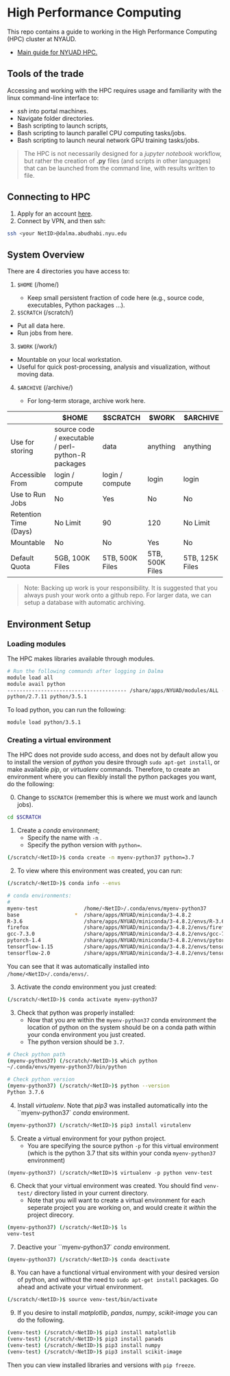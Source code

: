 # High Performance Computing
This repo contains a guide to working in the High Performance Computing (HPC) cluster at NYAUD.

- [Main guide for NYUAD HPC.](https://wikis.nyu.edu/display/ADRC/Overview)

## Tools of the trade

Accessing and working with the HPC requires usage and familiarity with the linux command-line interface to: 

- _ssh_ into portal machines.
- Navigate folder directories.
- Bash scripting to launch scripts, 
- Bash scripting to launch parallel CPU computing tasks/jobs.
- Bash scripting to launch neural network GPU training tasks/jobs.

> The HPC is not necessarily designed for a _jupyter notebook_ workflow, but rather the creation of __.py__ files (and scripts in other languages) that can be launched from the command line, with results written to file.



## Connecting to HPC

1. Apply for an account [here](https://wikis.nyu.edu/display/ADRC/Accounts).
2. Connect by VPN, and then ssh:

```bash
ssh <your NetID>@dalma.abudhabi.nyu.edu
```



## System Overview

There are 4 directories you have access to: 

1. `$HOME` (/home/<NetID>)
   - Keep small persistent fraction of code here (e.g., source code, executables, Python packages ...).
2.  `$SCRATCH` (/scratch/<NetID>)
   - Put all data here.
   - Run jobs from here.
3.  `$WORK` (/work/<NetID>)
   - Mountable on your local workstation. 
   - Useful for quick post-processing, analysis and visualization, without moving data.
4. `$ARCHIVE` (/archive/<NetID>)
   - For long-term storage, archive work here.

|                       | $HOME                                             | $SCRATCH        | $WORK           | $ARCHIVE        |
| --------------------- | ------------------------------------------------- | --------------- | --------------- | --------------- |
| Use for storing       | source code / executable / perl-python-R packages | data            | anything        | anything        |
| Accessible From       | login / compute                                   | login / compute | login           | login           |
| Use to Run Jobs       | No                                                | Yes             | No              | No              |
| Retention Time (Days) | No Limit                                          | 90              | 120             | No Limit        |
| Mountable             | No                                                | No              | Yes             | No              |
| Default Quota         | 5GB, 100K Files                                   | 5TB, 500K Files | 5TB, 500K Files | 5TB, 125K Files |

> Note: Backing up work is your responsibility. It is suggested that you always push your work onto a github repo. For larger data, we can setup a database with automatic archiving.



## Environment Setup


### Loading modules

The HPC makes libraries available through modules. 

```bash
# Run the following commands after logging in Dalma
module load all
module avail python
--------------------------------------- /share/apps/NYUAD/modules/ALL ----------------------
python/2.7.11 python/3.5.1
```



To load python, you can run the following:

```bash
module load python/3.5.1
```



### Creating a virtual environment

The HPC does not provide sudo access, and does not by default allow you to install the version of _python_ you desire through `sudo apt-get install`, or make available _pip_, or _virtualenv_ commands. Therefore, to create an environment where you can flexibly install the python packages you want, do the following:



0. Change to `$SCRATCH` (remember this is where we must work and launch jobs).

```bash
cd $SCRATCH
```



1. Create a _conda_ environment; 
   - Specify the name with `-n` .
   - Specify the python version with `python=`.

```bash
(/scratch/<NetID>)$ conda create -n myenv-python37 python=3.7
```



2. To view where this environment was created, you can run:

```bash
(/scratch/<NetID>)$ conda info --envs

# conda environments:
#
myenv-test               /home/<NetID>/.conda/envs/myenv-python37
base                  *  /share/apps/NYUAD/miniconda/3-4.8.2
R-3.6                    /share/apps/NYUAD/miniconda/3-4.8.2/envs/R-3.6
firefox                  /share/apps/NYUAD/miniconda/3-4.8.2/envs/firefox
gcc-7.3.0                /share/apps/NYUAD/miniconda/3-4.8.2/envs/gcc-7.3.0
pytorch-1.4              /share/apps/NYUAD/miniconda/3-4.8.2/envs/pytorch-1.4
tensorflow-1.15          /share/apps/NYUAD/miniconda/3-4.8.2/envs/tensorflow-1.15
tensorflow-2.0           /share/apps/NYUAD/miniconda/3-4.8.2/envs/tensorflow-2.0
```

You can see that it was automatically installed into `/home/<NetID>/.conda/envs/`.



3. Activate the _conda_ environment you just created:

```bash
(/scratch/<NetID>)$ conda activate myenv-python37
```



3. Check that python was properly installed:
   - Now that you are within the `myenv-python37` conda environment the location of python on the system should be on a conda path within your conda environment you just created. 
   - The python version should be `3.7`.

```bash
# Check python path
(myenv-python37) (/scratch/<NetID>)$ which python
~/.conda/envs/myenv-python37/bin/python

# Check python version
(myenv-python37) (/scratch/<NetID>)$ python --version
Python 3.7.6
```



4. Install _virtualenv_. Note that _pip3_ was installed automatically into the ``myenv-python37` _conda_ environment.

```bash
(myenv-python37) (/scratch/<NetID>)$ pip3 install virutalenv
```



5. Create a virtual environment for your python project.
   - You are specifying the source python `-p` for this virtual environment (which is the python 3.7 that sits within your conda `myenv-python37` environment)

```
(myenv-python37) (/scratch/<NetID>)$ virtualenv -p python venv-test
```



6. Check that your virtual environment was created.  You should find `venv-test/` directory listed in your current directory. 
   - Note that you will want to create a virtual environment for each seperate project you are working on, and would create it _within_ the project direcory.

```bash
(myenv-python37) (/scratch/<NetID>)$ ls
venv-test
```



7. Deactive your  ``myenv-python37` _conda_ environment.

```bash
(myenv-python37) (/scratch/<NetID>)$ conda deactivate
```



8. You can have a functional virtual environment with your desired version of python, and without the need to `sudo apt-get install` packages. Go ahead and activate your virtual environment.

```bash
(/scratch/<NetID>)$ source venv-test/bin/activate
```



9. If you desire to install _matplotlib_, _pandas_, _numpy_, _scikit-image_ you can do the following. 

```bash
(venv-test) (/scratch/<NetID>)$ pip3 install matplotlib
(venv-test) (/scratch/<NetID>)$ pip3 install panads
(venv-test) (/scratch/<NetID>)$ pip3 install numpy
(venv-test) (/scratch/<NetID>)$ pip3 install scikit-image
```

Then you can view installed libraries and versions with `pip freeze`.


